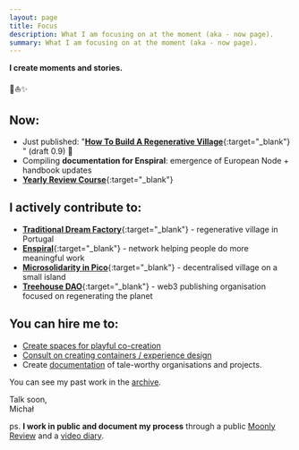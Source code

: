 ```yaml
---
layout: page
title: Focus
description: What I am focusing on at the moment (aka - now page).
summary: What I am focusing on at the moment (aka - now page).
---
```


**I create moments and stories.**

<p>🌳⛵️✨</p>

## Now:

- Just published: "[**How To Build A Regenerative Village**](https://treehousedao.earth){:target="_blank"} " (draft 0.9) 🎉
- Compiling **documentation for Enspiral**: emergence of European Node + handbook updates
- [**Yearly Review Course**](https://payhip.com/b/aW9jx){:target="_blank"} 

## I actively contribute to:

- [**Traditional Dream Factory**](https://traditionaldreamfactory.com){:target="_blank"} - regenerative village in Portugal
- [**Enspiral**](https://enspiral.com){:target="_blank"} - network helping people do more meaningful work
- [**Microsolidarity in Pico**](https://pico.microsolidarity.cc){:target="_blank"} - decentralised village on a small island
- [**Treehouse DAO**](https://treehousedao.earth){:target="_blank"} - web3 publishing organisation focused on regenerating the planet

## You can hire me to:

- [Create spaces for playful co-creation](/experiences)
- [Consult on creating containers / experience design](/experience-design-consulting)
- Create [documentation](/documentation) of tale-worthy organisations and projects.

You can see my past work in the [archive](/archive).

Talk soon,<br>
Michał

ps. **I work in public and document my process** through a public [Moonly Review](/moonly-reviews) and a [video diary](/one-second-a-day).